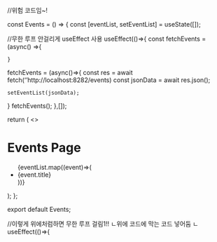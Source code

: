 //위험 코드임~!

const Events = () => {
const [eventList, setEventList] = useState([]);

//무한 루프 안걸리게 useEffect 사용
useEffect(()=>{
const fetchEvents = (async() =>{

    }

fetchEvents = (async()=>{
const res = await fetch(‘’http://localhost:8282/events)
const jsonData = await res.json();

    setEventList(jsonData);

}
fetchEvents();
},[]);

return (
<>

<h1>Events Page</h1>
<ul>
{eventList.map((event)=>(
<li key={event.id}>{event.title}</li>
))}
</ul>
</>
);
};

export default Events;

//이렇게 위에처럼하면 무한 루프 걸림1!!
ㄴ위에 코드에 막는 코드 넣어둠
ㄴ useEffect(()=>{
